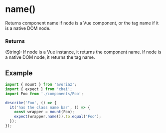 # name()

Returns component name if node is a Vue component, or the tag name if it is a native DOM node.

### Returns

(String): If node is a Vue instance, it returns the component name. If node is a native DOM node, it returns the tag name.

## Example

```js
import { mount } from 'avoriaz';
import { expect } from 'chai';
import Foo from './components/Foo';

describe('Foo', () => {
  it('has the class name bar', () => {
    const wrapper = mount(Foo);
    expect(wrapper.name()).to.equal('Foo');
  });
});
```